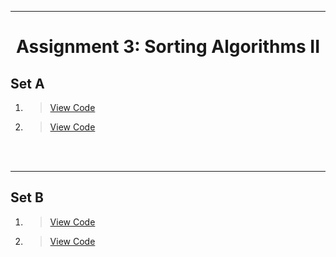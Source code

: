 ***
<h1 align = "center">Assignment 3: Sorting Algorithms II</h1>

<h2 align = "left">Set A</h2>

1. 
    > [View Code](Set-A/Q1.c)
2. 
    > [View Code](Set-A/Q2.c)

<br><br>

***
<h2 align = "left">Set B</h2>

1. 
    > [View Code](Set-B/Q1.c)
2. 
    > [View Code](Set-B/Q2.c)